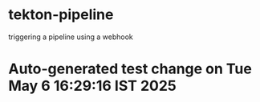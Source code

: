# tekton-pipeline
triggering a pipeline using a webhook
# Auto-generated test change on Tue May  6 16:29:16 IST 2025
